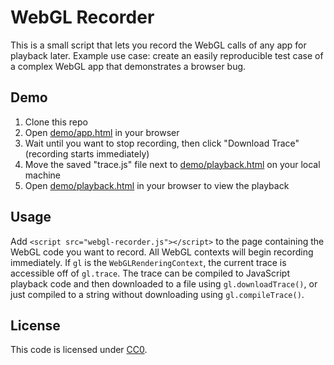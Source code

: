 # WebGL Recorder

This is a small script that lets you record the WebGL calls of any app for playback later.
Example use case: create an easily reproducible test case of a complex WebGL app that demonstrates a browser bug.

## Demo

1. Clone this repo
2. Open [demo/app.html](https://evanw.github.io/webgl-recorder/demo/app.html) in your browser
3. Wait until you want to stop recording, then click "Download Trace" (recording starts immediately)
4. Move the saved "trace.js" file next to [demo/playback.html](https://evanw.github.io/webgl-recorder/demo/playback.html) on your local machine
5. Open [demo/playback.html](https://evanw.github.io/webgl-recorder/demo/playback.html) in your browser to view the playback

## Usage

Add `<script src="webgl-recorder.js"></script>` to the page containing the WebGL code you want to record.
All WebGL contexts will begin recording immediately.
If `gl` is the `WebGLRenderingContext`, the current trace is accessible off of `gl.trace`.
The trace can be compiled to JavaScript playback code and then downloaded to a file using `gl.downloadTrace()`, or just compiled to a string without downloading using `gl.compileTrace()`.

## License

This code is licensed under [CC0](https://creativecommons.org/publicdomain/zero/1.0/).
